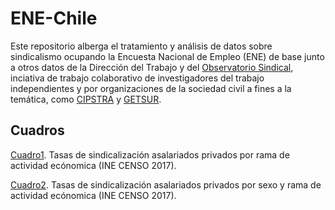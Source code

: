 # ENE-Chile

Este repositorio alberga el tratamiento y análisis de datos sobre sindicalismo ocupando la Encuesta Nacional de Empleo (ENE) de base junto a otros datos de la Dirección del Trabajo y del [Observatorio Sindical](https://observatoriosindical.github.io/), inciativa de trabajo colaborativo de investigadores del trabajo independientes y por organizaciones de la sociedad civil a fines a la temática, como [CIPSTRA](https://cipstra.cl/) y [GETSUR](http://www.getsur.cl/). 

## Cuadros

[Cuadro1](https://github.com/Andreas-Lafferte/ENE-Chile/raw/main/output/tasas_privados_INE.xlsx). Tasas de sindicalización asalariados privados por rama de actividad ecónomica (INE CENSO 2017). 

[Cuadro2](https://github.com/Andreas-Lafferte/ENE-Chile/raw/main/output/tasas_privados_sexo_rama_INE.xlsx). Tasas de sindicalización asalariados privados por sexo y rama de actividad ecónomica (INE CENSO 2017). 